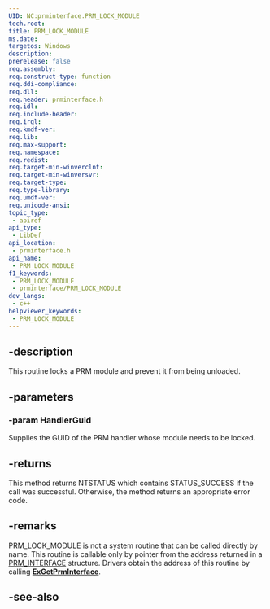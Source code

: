 ```yaml
---
UID: NC:prminterface.PRM_LOCK_MODULE
tech.root: 
title: PRM_LOCK_MODULE
ms.date: 
targetos: Windows
description: 
prerelease: false
req.assembly: 
req.construct-type: function
req.ddi-compliance: 
req.dll: 
req.header: prminterface.h
req.idl: 
req.include-header: 
req.irql: 
req.kmdf-ver: 
req.lib: 
req.max-support: 
req.namespace: 
req.redist: 
req.target-min-winverclnt: 
req.target-min-winversvr: 
req.target-type: 
req.type-library: 
req.umdf-ver: 
req.unicode-ansi: 
topic_type:
 - apiref
api_type:
 - LibDef
api_location:
 - prminterface.h
api_name:
 - PRM_LOCK_MODULE
f1_keywords:
 - PRM_LOCK_MODULE
 - prminterface/PRM_LOCK_MODULE
dev_langs:
 - c++
helpviewer_keywords:
 - PRM_LOCK_MODULE
---
```


## -description

This routine locks a PRM module and prevent it from being unloaded.

## -parameters

### -param HandlerGuid

Supplies the GUID of the PRM handler whose module needs to be locked.

## -returns

This method returns NTSTATUS which contains STATUS_SUCCESS if the call was successful. Otherwise, the method returns an appropriate error code.

## -remarks

PRM_LOCK_MODULE is not a system routine that can be called directly by name. This routine is callable only by pointer from the address returned in a [PRM_INTERFACE](./ns-prminterface-prm_interface.md) structure. Drivers obtain the address of this routine by calling [**ExGetPrmInterface**](./nf-prminterface-exgetprminterface.md).

## -see-also

